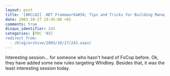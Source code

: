 ```yaml
---
layout: post
title: '[ARCL02] .NET Framework&#58; Tips and Tricks for Building Managed Components'
date: 2003-10-27 19:45:00 +01
comments: true
disqus_identifier: 243
categories: [PDC '03]
redirect_from:
  - /blog/archive/2003/10/27/243.aspx/
---
```


Interesting session... for someone who hasn't heard of FxCop before. Ok, they have added some new rules targeting Whidbey. Besides that, it was the least interesting session today.

